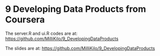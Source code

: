9 Developing Data Products from Coursera
====================
The server.R and ui.R codes are at: https://github.com/MilliKilo/9_DevelopingDataProducts

The slides are at: https://github.com/MilliKilo/9_DevelopingDataProducts

